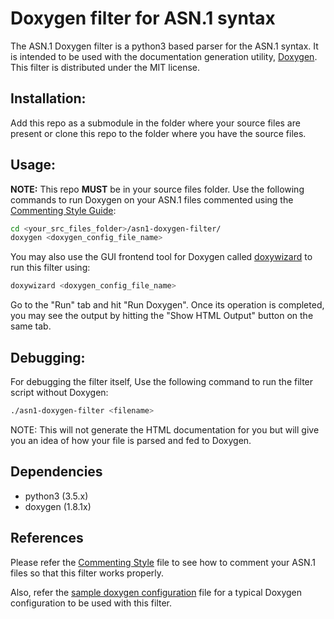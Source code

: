 # Doxygen filter for ASN.1 syntax

The ASN.1 Doxygen filter is a python3 based parser for the ASN.1 syntax. It is
intended to be used with the documentation generation utility, [Doxygen][1].
This filter is distributed under the MIT license.

## Installation:
Add this repo as a submodule in the folder where your source files are present
or clone this repo to the folder where you have the source files.

## Usage:
**NOTE:** This repo **MUST** be in your source files folder.
Use the following commands to run Doxygen on your ASN.1 files commented using
the [Commenting Style Guide][2]:
```sh
cd <your_src_files_folder>/asn1-doxygen-filter/
doxygen <doxygen_config_file_name>
```

You may also use the GUI frontend tool for Doxygen called [doxywizard][3] to
run this filter using:
```sh
doxywizard <doxygen_config_file_name>
```

Go to the "Run" tab and hit "Run Doxygen". Once its operation is completed, you
may see the output by hitting the "Show HTML Output" button on the same tab.

## Debugging:
For debugging the filter itself, Use the following command to run the filter
script without Doxygen:
```sh
./asn1-doxygen-filter <filename>
```
NOTE: This will not generate the HTML documentation for you but will give you
an idea of how your file is parsed and fed to Doxygen.

## Dependencies
*   python3 (3.5.x)
*   doxygen (1.8.1x)

## References
Please refer the [Commenting Style][2] file to see how
to comment your ASN.1 files so that this filter works properly.

Also, refer the [sample doxygen configuration][4] file for a typical
Doxygen configuration to be used with this filter.

[1]: http://www.stack.nl/~dimitri/doxygen/index.html
[2]: https://bitbucket.org/raashid_ansari/asn1-doxygen-filter/src/master/commenting-style.md
[3]: https://www.stack.nl/~dimitri/doxygen/manual/doxywizard_usage.html
[4]: https://bitbucket.org/raashid_ansari/asn1-doxygen-filter/src/master/doxy.cfg
